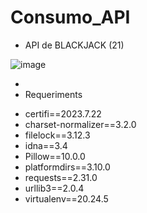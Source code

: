 # Consumo_API

- API de BLACKJACK (21)

![image](https://github.com/tbgbarros/Consumo_API/assets/111811766/0b0762a5-ddac-417e-a2da-30a8c592dd53)

-
- Requeriments
* certifi==2023.7.22
* charset-normalizer==3.2.0
* filelock==3.12.3
* idna==3.4
* Pillow==10.0.0
* platformdirs==3.10.0
* requests==2.31.0
* urllib3==2.0.4
* virtualenv==20.24.5
